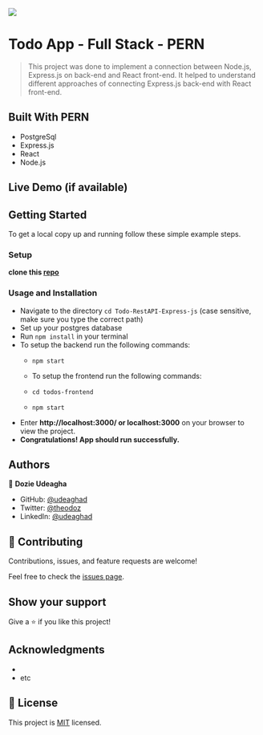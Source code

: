 [![](https://img.shields.io/badge/Microverse-Dozie%20Udeagha-blueviolet)](https://github.com/udeaghad)

# Todo App - Full Stack - PERN

> This project was done to implement a connection between Node.js, Express.js on back-end and React front-end. It helped to understand different approaches of connecting Express.js back-end with React front-end.

## Built With PERN

- PostgreSql
- Express.js
- React
- Node.js

## Live Demo (if available)

## Getting Started

To get a local copy up and running follow these simple example steps.
### Setup
 **clone this [repo](https://github.com/udeaghad/Todo-RestAPI-Express-js)**

### Usage and Installation
- Navigate to the directory `cd Todo-RestAPI-Express-js` (case sensitive, make sure you type the correct path)
- Set up your postgres database
- Run `npm install` in your terminal
- To setup the backend run the following commands:
  - `npm start`

  - To setup the frontend run the following commands:
  - `cd todos-frontend`
  - `npm start` 
- Enter **http://localhost:3000/ or localhost:3000** on your browser to view the project.
- **Congratulations! App should run successfully.**
## Authors

👤 **Dozie Udeagha**

- GitHub: [@udeaghad](https://github.com/udeaghad)
- Twitter: [@theodoz](https://twitter.com/theodoz)
- LinkedIn: [@udeaghad](https://www.linkedin.com/in/dozie-udeagha/)
## 🤝 Contributing

Contributions, issues, and feature requests are welcome!

Feel free to check the [issues page](https://github.com/udeaghad/Todo-RestAPI-Express-js/issues/).

## Show your support

Give a ⭐️ if you like this project!

## Acknowledgments

- 
- etc

## 📝 License

This project is [MIT](./LICENSE) licensed.
